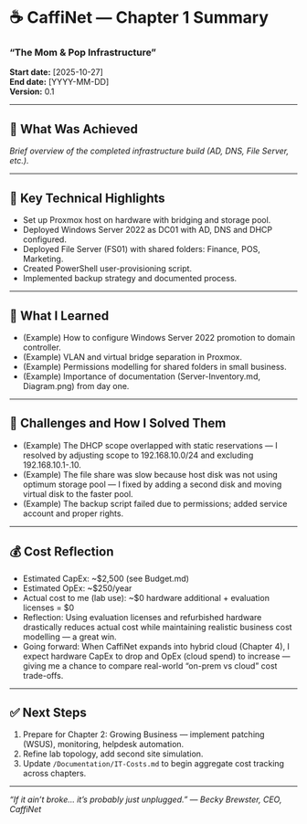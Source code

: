 # ☕ CaffiNet — Chapter 1 Summary  
### “The Mom & Pop Infrastructure”

**Start date:** [2025-10-27]  
**End date:** [YYYY-MM-DD]  
**Version:** 0.1

---

## 🚀 What Was Achieved
_Brief overview of the completed infrastructure build (AD, DNS, File Server, etc.)._

---

## 🔧 Key Technical Highlights
- Set up Proxmox host on hardware with bridging and storage pool.  
- Deployed Windows Server 2022 as DC01 with AD, DNS and DHCP configured.  
- Deployed File Server (FS01) with shared folders: Finance, POS, Marketing.  
- Created PowerShell user-provisioning script.  
- Implemented backup strategy and documented process.  

---

## 🧠 What I Learned
- (Example) How to configure Windows Server 2022 promotion to domain controller.  
- (Example) VLAN and virtual bridge separation in Proxmox.  
- (Example) Permissions modelling for shared folders in small business.  
- (Example) Importance of documentation (Server-Inventory.md, Diagram.png) from day one.  

---

## 😬 Challenges and How I Solved Them
- (Example) The DHCP scope overlapped with static reservations — I resolved by adjusting scope to 192.168.10.0/24 and excluding 192.168.10.1-.10.  
- (Example) The file share was slow because host disk was not using optimum storage pool — I fixed by adding a second disk and moving virtual disk to the faster pool.  
- (Example) The backup script failed due to permissions; added service account and proper rights.  

---

## 💰 Cost Reflection
- Estimated CapEx: ~$2,500 (see Budget.md)  
- Estimated OpEx: ~$250/year  
- Actual cost to me (lab use): ~$0 hardware additional + evaluation licenses = $0  
- Reflection: Using evaluation licenses and refurbished hardware drastically reduces actual cost while maintaining realistic business cost modelling — a great win.  
- Going forward: When CaffiNet expands into hybrid cloud (Chapter 4), I expect hardware CapEx to drop and OpEx (cloud spend) to increase — giving me a chance to compare real-world “on-prem vs cloud” cost trade-offs.

---

## ✅ Next Steps
1. Prepare for Chapter 2: Growing Business — implement patching (WSUS), monitoring, helpdesk automation.  
2. Refine lab topology, add second site simulation.  
3. Update `/Documentation/IT-Costs.md` to begin aggregate cost tracking across chapters.  

---

*“If it ain’t broke… it’s probably just unplugged.” — Becky Brewster, CEO, CaffiNet*

